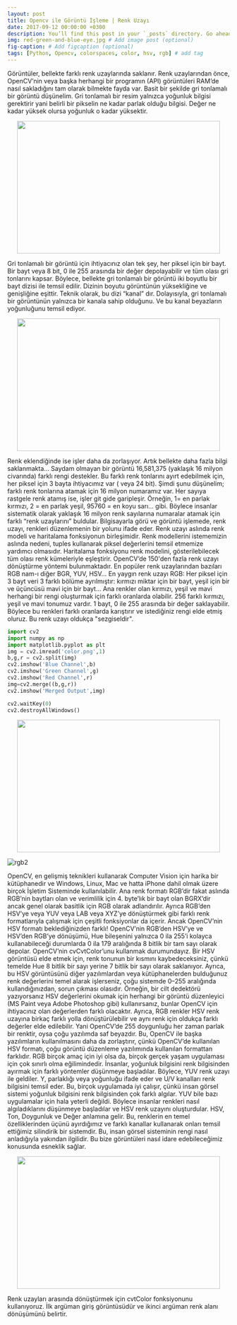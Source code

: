 ```yaml
---
layout: post
title: Opencv ile Görüntü İşleme | Renk Uzayı
date: 2017-09-12 00:00:00 +0300
description: You’ll find this post in your `_posts` directory. Go ahead and edit it and re-build the site to see your changes. # Add post description (optional)
img: red-green-and-blue-eye.jpg # Add image post (optional)
fig-caption: # Add figcaption (optional)
tags: [Python, Opencv, colorspaces, color, hsv, rgb] # add tag
---
```


Görüntüler, bellekte farklı renk uzaylarında saklanır. Renk uzaylarından önce, OpenCV’nin veya başka herhangi bir programın (API) görüntüleri RAM’de nasıl sakladığını tam olarak bilmekte fayda var.
Basit bir şekilde gri tonlamalı bir görüntü düşünelim. Gri tonlamalı bir resim yalnızca yoğunluk bilgisi gerektirir yani belirli bir pikselin ne kadar parlak olduğu bilgisi. Değer ne kadar yüksek olursa yoğunluk o kadar yüksektir.

<p align="center">
  <img width="460" height="300" src="https://user-images.githubusercontent.com/33956266/67438459-38803200-f5fc-11e9-96a4-645184067c89.png">
</p>
  
Gri tonlamalı bir görüntü için ihtiyacınız olan tek şey, her piksel için bir bayt. Bir bayt veya 8 bit, 0 ile 255 arasında bir değer depolayabilir ve tüm olası gri tonlarını kapsar. Böylece, bellekte gri tonlamalı bir görüntü iki boyutlu bir bayt dizisi ile temsil edilir. Dizinin boyutu görüntünün yüksekliğine ve genişliğine eşittir. Teknik olarak, bu dizi “kanal” dır. Dolayısıyla, gri tonlamalı bir görüntünün yalnızca bir kanala sahip olduğunu. Ve bu kanal beyazların yoğunluğunu temsil ediyor.

<p align="center">
  <img width="460" height="300" src="https://user-images.githubusercontent.com/33956266/67438490-4cc42f00-f5fc-11e9-898c-08310eea2a46.jpeg">
</p>

Renk eklendiğinde ise işler daha da zorlaşıyor. Artık bellekte daha fazla bilgi saklanmakta… Saydam olmayan bir görüntü 16,581,375 (yaklaşık 16 milyon civarında) farklı rengi destekler. Bu farklı renk tonlarını ayırt edebilmek için, her piksel için 3 bayta ihtiyacımız var ( veya 24 bit). Şimdi şunu düşünelim; farklı renk tonlarına atamak için 16 milyon numaramız var. Her sayıya rastgele renk atamış ise, işler git gide garipleşir. Örneğin, 1= en parlak kırmızı, 2 = en parlak yeşil, 95760 = en koyu sarı… gibi. Böylece insanlar sistematik olarak yaklaşık 16 milyon renk sayılarına numaralar atamak için farklı “renk uzaylarını” buldular.
Bilgisayarla görü ve görüntü işlemede, renk uzayı, renkleri düzenlemenin bir yolunu ifade eder. Renk uzayı aslında renk modeli ve haritalama fonksiyonun birleşimidir. Renk modellerini istememizin aslında nedeni, tuples kullanarak piksel değerlerini temsil etmemize yardımcı olmasıdır. Haritalama fonksiyonu renk modelini, gösterilebilecek tüm olası renk kümeleriyle eşleştirir.
OpenCV’de 150'den fazla renk uzayı dönüştürme yöntemi bulunmaktadır. En popüler renk uzaylarından bazıları RGB nam-ı diğer BGR, YUV, HSV…
En yaygın renk uzayı RGB: Her piksel için 3 bayt veri 3 farklı bölüme ayrılmıştır: kırmızı miktar için bir bayt, yeşil için bir ve üçüncüsü mavi için bir bayt… Ana renkler olan kırmızı, yeşil ve mavi herhangi bir rengi oluşturmak için farklı oranlarda olabilir. 256 farklı kırmızı, yeşil ve mavi tonumuz vardır. 1 bayt, 0 ile 255 arasında bir değer saklayabilir. Böylece bu renkleri farklı oranlarda karıştırır ve istediğiniz rengi elde etmiş oluruz. Bu renk uzayı oldukça "sezgiseldir".

```python 
import cv2
import numpy as np
import matplotlib.pyplot as plt
img = cv2.imread('color.png',1)
b,g,r = cv2.split(img)
cv2.imshow('Blue Channel',b)
cv2.imshow('Green Channel',g)
cv2.imshow('Red Channel',r)
img=cv2.merge((b,g,r))
cv2.imshow('Merged Output',img)

cv2.waitKey(0)
cv2.destroyAllWindows()
```

<p align="center">
  <img width="460" height="300" src="https://user-images.githubusercontent.com/33956266/67438510-64031c80-f5fc-11e9-908b-8503a36f7c77.png">
</p>

![rgb2](https://user-images.githubusercontent.com/33956266/67438533-7a10dd00-f5fc-11e9-8732-9a260b3c6511.jpeg)

OpenCV, en gelişmiş teknikleri kullanarak Computer Vision için harika bir kütüphanedir ve Windows, Linux, Mac ve hatta iPhone dahil olmak üzere birçok İşletim Sisteminde kullanılabilir. Ana renk formatı RGB’dir fakat aslında RGB’nin baytları olan ve verimlilik için 4. byte’lık bir bayt olan BGRX’dir ancak genel olarak basitlik için RGB olarak adlandırılır. Ayrıca RGB’den HSV’ye veya YUV veya LAB veya XYZ’ye dönüştürmek gibi farklı renk formatlarıyla çalışmak için çeşitli fonksiyonlar da içerir. Ancak OpenCV’nin HSV formatı beklediğinizden farklı!
OpenCV’nin RGB’den HSV’ye ve HSV’den RGB’ye dönüşümü, Hue bileşenini yalnızca 0 ila 255’i kolayca kullanabileceği durumlarda 0 ila 179 aralığında 8 bitlik bir tam sayı olarak depolar. OpenCV’nin cvCvtColor’unu kullanmak durumundayız. Bir HSV görüntüsü elde etmek için, renk tonunun bir kısmını kaybedeceksiniz, çünkü temelde Hue 8 bitlik bir sayı yerine 7 bitlik bir sayı olarak saklanıyor. Ayrıca, bu HSV görüntüsünü diğer yazılımlardan veya kütüphanelerden bulduğunuz renk değerlerini temel alarak işlerseniz, çoğu sistemde 0–255 aralığında kullandığınızdan, sorun çıkması olasıdır. Örneğin, bir cilt dedektörü yazıyorsanız HSV değerlerini okumak için herhangi bir görüntü düzenleyici (MS Paint veya Adobe Photoshop gibi) kullanırsanız, bunlar OpenCV için ihtiyacınız olan değerlerden farklı olacaktır.
Ayrıca, RGB renkler HSV renk uzayına birkaç farklı yolla dönüştürülebilir ve aynı renk için oldukça farklı değerler elde edilebilir. Yani OpenCV’de 255 doygunluğu her zaman parlak bir renktir, oysa çoğu yazılımda saf beyazdır. Bu, OpenCV ile başka yazılımların kullanılmasını daha da zorlaştırır, çünkü OpenCV’de kullanılan HSV formatı, çoğu görüntü düzenleme yazılımında kullanılan formattan farklıdır.
RGB birçok amaç için iyi olsa da, birçok gerçek yaşam uygulaması için çok sınırlı olma eğilimindedir. İnsanlar, yoğunluk bilgisini renk bilgisinden ayırmak için farklı yöntemler düşünmeye başladılar. Böylece, YUV renk uzayı ile geldiler. Y, parlaklığı veya yoğunluğu ifade eder ve U/V kanalları renk bilgisini temsil eder. Bu, birçok uygulamada iyi çalışır, çünkü insan görsel sistemi yoğunluk bilgisini renk bilgisinden çok farklı algılar.
YUV bile bazı uygulamalar için hala yeterli değildi. Böylece insanlar renkleri nasıl algıladıklarını düşünmeye başladılar ve HSV renk uzayını oluşturdular. HSV, Ton, Doygunluk ve Değer anlamına gelir. Bu, renklerin en temel özelliklerinden üçünü ayırdığımız ve farklı kanallar kullanarak onları temsil ettiğimiz silindirik bir sistemdir. Bu, insan görsel sisteminin rengi nasıl anladığıyla yakından ilgilidir. Bu bize görüntüleri nasıl idare edebileceğimiz konusunda esneklik sağlar.

<p align="center">
  <img width="460" height="300" src="https://user-images.githubusercontent.com/33956266/67438558-8a28bc80-f5fc-11e9-9e13-c37ea8727a96.jpeg">
</p>

Renk uzayları arasında dönüştürmek için cvtColor fonksiyonunu kullanıyoruz. İlk argüman giriş görüntüsüdür ve ikinci argüman renk alanı dönüşümünü belirtir.
